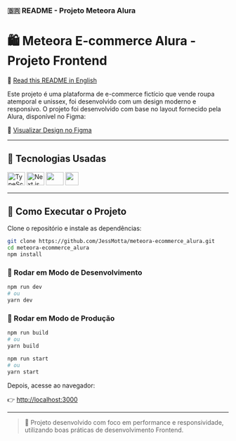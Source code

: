 ### 🇧🇷 README - Projeto Meteora Alura

# 🛍️ Meteora E-commerce Alura - Projeto Frontend

📄 [Read this README in English](README.md)

Este projeto é uma plataforma de e-commerce fictício que vende roupa atemporal e unissex, foi desenvolvido com um design moderno e responsivo. O projeto foi desenvolvido com base no layout fornecido pela Alura, disponível no Figma:

🎨 [Visualizar Design no Figma](https://www.figma.com/design/2TLgt8UjsWUViWlmpXu5Fz/Challenge-Front-end-%7C-Loja-Meteora?node-id=2386-2430&t=hIerujrsdlQwxXJq-1)

---

## 🚀 Tecnologias Usadas

<div>
  <img src="https://cdn.jsdelivr.net/gh/devicons/devicon@latest/icons/typescript/typescript-original.svg" height="30" width="40" alt="TypeScript"/>
  <img src="https://cdn.jsdelivr.net/gh/devicons/devicon@latest/icons/nextjs/nextjs-original.svg" height="30" width="40" alt="Next.js"/>
  <img src="https://cdn.jsdelivr.net/gh/devicons/devicon@latest/icons/react/react-original.svg" height="30" width="40"/>
  <img src="https://cdn.jsdelivr.net/gh/devicons/devicon@latest/icons/tailwindcss/tailwindcss-original.svg" height="30" with="40" />            
</div>

---

## 🧭 Como Executar o Projeto

Clone o repositório e instale as dependências:

```bash
git clone https://github.com/JessMotta/meteora-ecommerce_alura.git
cd meteora-ecommerce_alura
npm install
```

### 🔧 Rodar em Modo de Desenvolvimento

```bash
npm run dev
# ou
yarn dev
```

### 🏁 Rodar em Modo de Produção

```bash
npm run build
# ou
yarn build

npm run start
# ou
yarn start
```

Depois, acesse ao navegador:

👉 [http://localhost:3000](http://localhost:3000)

---

> 📌 Projeto desenvolvido com foco em performance e responsividade, utilizando boas práticas de desenvolvimento Frontend.

